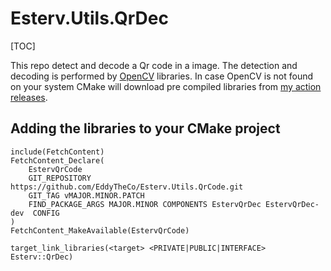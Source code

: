 # Esterv.Utils.QrDec

[TOC]

This repo detect and decode a Qr code in a image.
The detection and decoding is performed by [OpenCV](https://opencv.org/) libraries.
In case OpenCV is not found on your system CMake will download pre compiled libraries from [my action releases](https://github.com/EddyTheCo/install-OpenCV-action).

## Adding the libraries to your CMake project 

```
include(FetchContent)
FetchContent_Declare(
	EstervQrCode
	GIT_REPOSITORY https://github.com/EddyTheCo/Esterv.Utils.QrCode.git
	GIT_TAG vMAJOR.MINOR.PATCH 
	FIND_PACKAGE_ARGS MAJOR.MINOR COMPONENTS EstervQrDec EstervQrDec-dev  CONFIG  
)
FetchContent_MakeAvailable(EstervQrCode)

target_link_libraries(<target> <PRIVATE|PUBLIC|INTERFACE> Esterv::QrDec)
```








